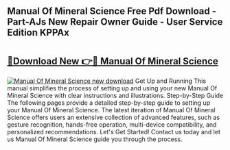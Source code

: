 ## Manual Of Mineral Science Free Pdf Download - Part-AJs New Repair Owner Guide - User Service Edition KPPAx

# <h2><a href="http://bc52820.oget.top/?id=Manual+Of+Mineral+Science">🔗Download New 👉🔴 Manual Of Mineral Science</a></h2>

[![Manual Of Mineral Science new download](https://i.imgur.com/5g1atiW.png)](http://bc52820.oget.top/?id=Manual+Of+Mineral+Science)
Get Up and Running This manual simplifies the process of setting up and using your new Manual Of Mineral Science with clear instructions and illustrations. Step-by-Step Guide The following pages provide a detailed step-by-step guide to setting up your Manual Of Mineral Science. The latest iteration of Manual Of Mineral Science offers users an extensive collection of advanced features, such as gesture recognition, hands-free operation, multi-device compatibility, and personalized recommendations. Let's Get Started! Contact us today and let us Manual Of Mineral Science guide you through the process.
